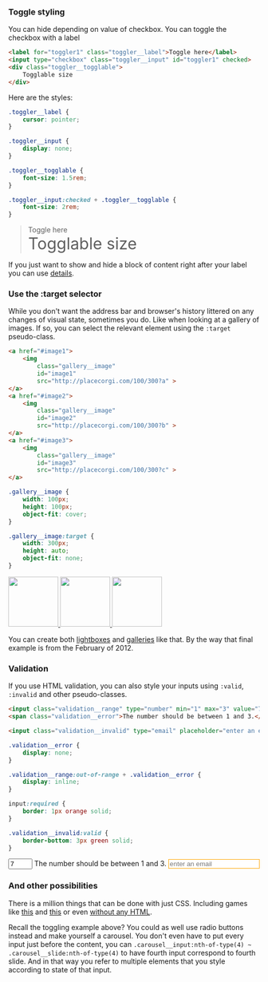 ### Toggle styling

You can hide depending on value of checkbox. You can toggle the checkbox with a label
```html
<label for="toggler1" class="toggler__label">Toggle here</label>
<input type="checkbox" class="toggler__input" id="toggler1" checked>
<div class="toggler__togglable">
	Togglable size
</div>
```

Here are the styles:

```css
.toggler__label {
	cursor: pointer;
}

.toggler__input {
	display: none;
}

.toggler__togglable {
	font-size: 1.5rem;
}

.toggler__input:checked + .toggler__togglable {
	font-size: 2rem;
}
```

<style>
	.toggler__label {
		cursor: pointer;
	}

	.toggler__input {
		display: none;
	}

	.toggler__togglable {
		font-size: 1.5rem;
	}

	.toggler__input:checked + .toggler__togglable {
		font-size: 2rem;
	}
</style>

<blockquote markdown="0">
<label for="toggler1" class="toggler__label">Toggle here</label>
<input type="checkbox" class="toggler__input" id="toggler1" checked>
<div class="toggler__togglable">
	Togglable size
</div>
</blockquote>

If you just want to show and hide a block of content right after your label you can use [details](#details-is-the-spoiler-thing).


### Use the :target selector

While you don't want the address bar and browser's history littered on any changes of visual state, sometimes you do. Like when looking at a gallery of images. If so, you can select the relevant element using the `:target` pseudo-class.

```html
<a href="#image1">
	<img 
		class="gallery__image"
		id="image1" 
		src="http://placecorgi.com/100/300?a" >
</a>
<a href="#image2">
	<img 
		class="gallery__image"
		id="image2" 
		src="http://placecorgi.com/100/300?b" >
</a>
<a href="#image3">
	<img
		class="gallery__image" 
		id="image3"
		src="http://placecorgi.com/100/300?c" >
</a>
```

```css
.gallery__image {
	width: 100px;
	height: 100px;
	object-fit: cover;
}

.gallery__image:target {
	width: 300px;
	height: auto;
	object-fit: none;
}
```

<style>
	.gallery__image {
		width: 100px;
		height: 100px;
		object-fit: cover;
		filter: hue-rotate(33deg);
	}

	.gallery__image:target {
		height: auto;
		filter: none;
	}
</style>

<a href="#image1">
	<img 
		class="gallery__image"
		id="image1" 
		src="http://placecorgi.com/100/300?a" >
</a>
<a href="#image2">
	<img 
		class="gallery__image"
		id="image2"
		src="http://placecorgi.com/100/300?b" >
</a>
<a href="#image3">
	<img
		class="gallery__image" 
		id="image3" 
		src="http://placecorgi.com/100/300?c" >
</a>

You can create both [lightboxes](https://codepen.io/gschier/pen/HCoqh) and [galleries](http://thewebrocks.com/demos/targetgallery/) like that. By the way that final example is from the February of 2012.


### Validation

If you use HTML validation, you can also style your inputs using `:valid`, `:invalid` and other pseudo-classes.

```html
<input class="validation__range" type="number" min="1" max="3" value="7">
<span class="validation__error">The number should be between 1 and 3.</span>

<input class="validation__invalid" type="email" placeholder="enter an email" required>
```

```css
.validation__error {
	display: none;
}

.validation__range:out-of-range + .validation__error {
	display: inline;
}

input:required {
	border: 1px orange solid;
}

.validation__invalid:valid {
	border-bottom: 3px green solid;
}
```

<style>
	.validation__error {
		display: none;
	}

	.validation__range:out-of-range + .validation__error {
		display: inline;
	}

	input:required {
		border: 1px orange solid;
	}

	.validation__invalid:valid {
		border-bottom: 3px green solid;
	}
</style>

<input class="validation__range" type="number" min="1" max="3" value="7">
<span class="validation__error">The number should be between 1 and 3.</span>

<input class="validation__invalid" type="email" placeholder="enter an email" required>


### And other possibilities

There is a million things that can be done with just CSS. Including games like [this](https://codepen.io/elad2412/pen/hBaqo) and [this](https://codepen.io/jcoulterdesign/pen/NOMeEb) or even [without any HTML](https://codepen.io/SelenIT/pen/oXzMbR).

Recall the toggling example above? You could as well use radio buttons instead and make yourself a carousel. You don't even have to put every input just before the content, you can `.carousel__input:nth-of-type(4) ~ .carousel__slide:nth-of-type(4)` to have fourth input correspond to fourth slide. And in that way you refer to multiple elements that you style according to state of that input.

